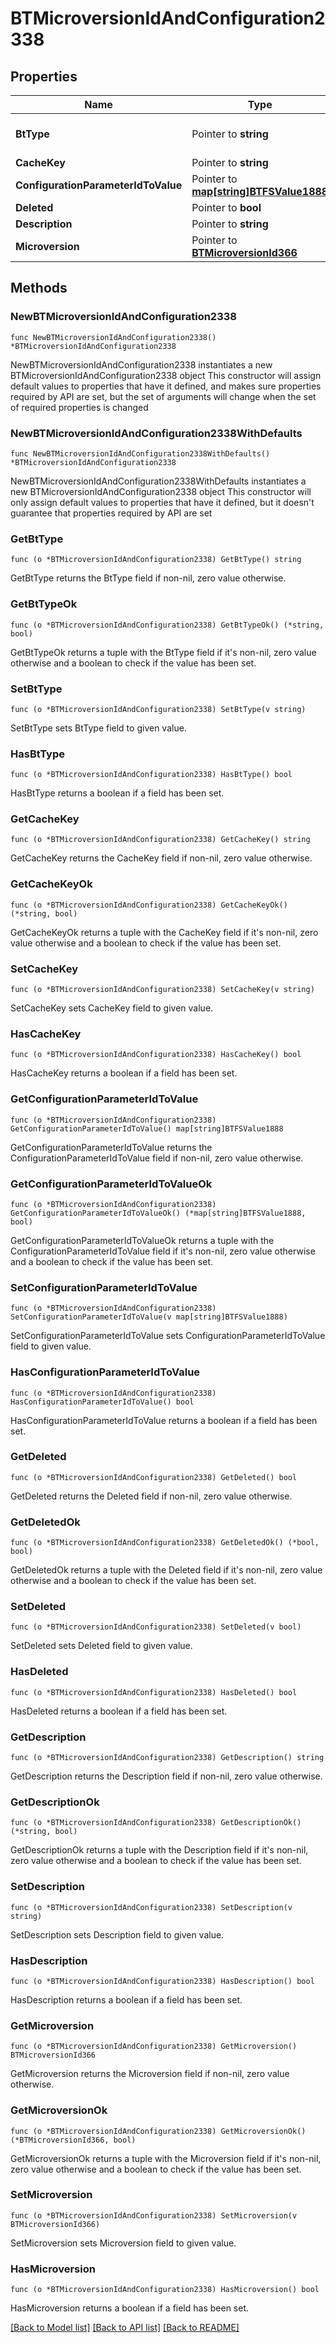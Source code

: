 # BTMicroversionIdAndConfiguration2338

## Properties

Name | Type | Description | Notes
------------ | ------------- | ------------- | -------------
**BtType** | Pointer to **string** | Type of JSON object. | [optional] 
**CacheKey** | Pointer to **string** |  | [optional] 
**ConfigurationParameterIdToValue** | Pointer to [**map[string]BTFSValue1888**](BTFSValue1888.md) |  | [optional] 
**Deleted** | Pointer to **bool** |  | [optional] 
**Description** | Pointer to **string** |  | [optional] 
**Microversion** | Pointer to [**BTMicroversionId366**](BTMicroversionId366.md) |  | [optional] 

## Methods

### NewBTMicroversionIdAndConfiguration2338

`func NewBTMicroversionIdAndConfiguration2338() *BTMicroversionIdAndConfiguration2338`

NewBTMicroversionIdAndConfiguration2338 instantiates a new BTMicroversionIdAndConfiguration2338 object
This constructor will assign default values to properties that have it defined,
and makes sure properties required by API are set, but the set of arguments
will change when the set of required properties is changed

### NewBTMicroversionIdAndConfiguration2338WithDefaults

`func NewBTMicroversionIdAndConfiguration2338WithDefaults() *BTMicroversionIdAndConfiguration2338`

NewBTMicroversionIdAndConfiguration2338WithDefaults instantiates a new BTMicroversionIdAndConfiguration2338 object
This constructor will only assign default values to properties that have it defined,
but it doesn't guarantee that properties required by API are set

### GetBtType

`func (o *BTMicroversionIdAndConfiguration2338) GetBtType() string`

GetBtType returns the BtType field if non-nil, zero value otherwise.

### GetBtTypeOk

`func (o *BTMicroversionIdAndConfiguration2338) GetBtTypeOk() (*string, bool)`

GetBtTypeOk returns a tuple with the BtType field if it's non-nil, zero value otherwise
and a boolean to check if the value has been set.

### SetBtType

`func (o *BTMicroversionIdAndConfiguration2338) SetBtType(v string)`

SetBtType sets BtType field to given value.

### HasBtType

`func (o *BTMicroversionIdAndConfiguration2338) HasBtType() bool`

HasBtType returns a boolean if a field has been set.

### GetCacheKey

`func (o *BTMicroversionIdAndConfiguration2338) GetCacheKey() string`

GetCacheKey returns the CacheKey field if non-nil, zero value otherwise.

### GetCacheKeyOk

`func (o *BTMicroversionIdAndConfiguration2338) GetCacheKeyOk() (*string, bool)`

GetCacheKeyOk returns a tuple with the CacheKey field if it's non-nil, zero value otherwise
and a boolean to check if the value has been set.

### SetCacheKey

`func (o *BTMicroversionIdAndConfiguration2338) SetCacheKey(v string)`

SetCacheKey sets CacheKey field to given value.

### HasCacheKey

`func (o *BTMicroversionIdAndConfiguration2338) HasCacheKey() bool`

HasCacheKey returns a boolean if a field has been set.

### GetConfigurationParameterIdToValue

`func (o *BTMicroversionIdAndConfiguration2338) GetConfigurationParameterIdToValue() map[string]BTFSValue1888`

GetConfigurationParameterIdToValue returns the ConfigurationParameterIdToValue field if non-nil, zero value otherwise.

### GetConfigurationParameterIdToValueOk

`func (o *BTMicroversionIdAndConfiguration2338) GetConfigurationParameterIdToValueOk() (*map[string]BTFSValue1888, bool)`

GetConfigurationParameterIdToValueOk returns a tuple with the ConfigurationParameterIdToValue field if it's non-nil, zero value otherwise
and a boolean to check if the value has been set.

### SetConfigurationParameterIdToValue

`func (o *BTMicroversionIdAndConfiguration2338) SetConfigurationParameterIdToValue(v map[string]BTFSValue1888)`

SetConfigurationParameterIdToValue sets ConfigurationParameterIdToValue field to given value.

### HasConfigurationParameterIdToValue

`func (o *BTMicroversionIdAndConfiguration2338) HasConfigurationParameterIdToValue() bool`

HasConfigurationParameterIdToValue returns a boolean if a field has been set.

### GetDeleted

`func (o *BTMicroversionIdAndConfiguration2338) GetDeleted() bool`

GetDeleted returns the Deleted field if non-nil, zero value otherwise.

### GetDeletedOk

`func (o *BTMicroversionIdAndConfiguration2338) GetDeletedOk() (*bool, bool)`

GetDeletedOk returns a tuple with the Deleted field if it's non-nil, zero value otherwise
and a boolean to check if the value has been set.

### SetDeleted

`func (o *BTMicroversionIdAndConfiguration2338) SetDeleted(v bool)`

SetDeleted sets Deleted field to given value.

### HasDeleted

`func (o *BTMicroversionIdAndConfiguration2338) HasDeleted() bool`

HasDeleted returns a boolean if a field has been set.

### GetDescription

`func (o *BTMicroversionIdAndConfiguration2338) GetDescription() string`

GetDescription returns the Description field if non-nil, zero value otherwise.

### GetDescriptionOk

`func (o *BTMicroversionIdAndConfiguration2338) GetDescriptionOk() (*string, bool)`

GetDescriptionOk returns a tuple with the Description field if it's non-nil, zero value otherwise
and a boolean to check if the value has been set.

### SetDescription

`func (o *BTMicroversionIdAndConfiguration2338) SetDescription(v string)`

SetDescription sets Description field to given value.

### HasDescription

`func (o *BTMicroversionIdAndConfiguration2338) HasDescription() bool`

HasDescription returns a boolean if a field has been set.

### GetMicroversion

`func (o *BTMicroversionIdAndConfiguration2338) GetMicroversion() BTMicroversionId366`

GetMicroversion returns the Microversion field if non-nil, zero value otherwise.

### GetMicroversionOk

`func (o *BTMicroversionIdAndConfiguration2338) GetMicroversionOk() (*BTMicroversionId366, bool)`

GetMicroversionOk returns a tuple with the Microversion field if it's non-nil, zero value otherwise
and a boolean to check if the value has been set.

### SetMicroversion

`func (o *BTMicroversionIdAndConfiguration2338) SetMicroversion(v BTMicroversionId366)`

SetMicroversion sets Microversion field to given value.

### HasMicroversion

`func (o *BTMicroversionIdAndConfiguration2338) HasMicroversion() bool`

HasMicroversion returns a boolean if a field has been set.


[[Back to Model list]](../README.md#documentation-for-models) [[Back to API list]](../README.md#documentation-for-api-endpoints) [[Back to README]](../README.md)


